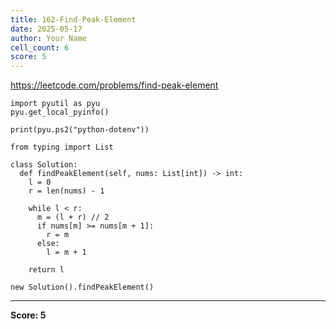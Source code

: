 ```yaml
---
title: 162-Find-Peak-Element
date: 2025-05-17
author: Your Name
cell_count: 6
score: 5
---
```


https://leetcode.com/problems/find-peak-element


```
import pyutil as pyu
pyu.get_local_pyinfo()
```


```
print(pyu.ps2("python-dotenv"))
```


```
from typing import List
```


```
class Solution:
  def findPeakElement(self, nums: List[int]) -> int:
    l = 0
    r = len(nums) - 1

    while l < r:
      m = (l + r) // 2
      if nums[m] >= nums[m + 1]:
        r = m
      else:
        l = m + 1

    return l
```


```
new Solution().findPeakElement()
```


---
**Score: 5**
